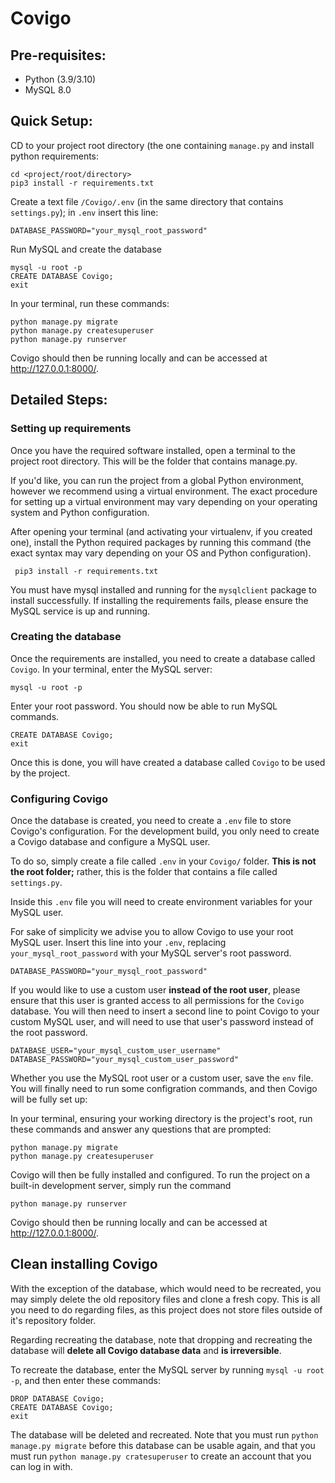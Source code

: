 # Covigo

## Pre-requisites:

- Python (3.9/3.10)
- MySQL 8.0

## Quick Setup:

CD to your project root directory (the one containing `manage.py` and install python requirements:
```commandline
cd <project/root/directory>
pip3 install -r requirements.txt
```

Create a text file `/Covigo/.env` (in the same directory that contains `settings.py`); in `.env` insert this line:
```pycon
DATABASE_PASSWORD="your_mysql_root_password"
```

Run MySQL and create the database
```mysql
mysql -u root -p
CREATE DATABASE Covigo;
exit
```

In your terminal, run these commands:
```
python manage.py migrate
python manage.py createsuperuser
python manage.py runserver
```

Covigo should then be running locally and can be accessed at http://127.0.0.1:8000/.

## Detailed Steps:

### Setting up requirements


Once you have the required software installed, open a terminal to the project root directory.
This will be the folder that contains manage.py.

If you'd like, you can run the project from a global Python environment, however we recommend 
using a virtual environment. The exact procedure for setting up a virtual environment
may vary depending on your operating system and Python configuration.

After opening your terminal (and activating your virtualenv, if you created one), install the Python 
required packages by running this command (the exact syntax may vary depending on your OS and Python 
configuration).

```commandline
 pip3 install -r requirements.txt
 ```

You must have mysql installed and running for the `mysqlclient` package to install successfully.
If installing the requirements fails, please ensure the MySQL service is up and running.

### Creating the database

Once the requirements are installed, you need to create a database called `Covigo`. In your terminal,
enter the MySQL server:

```commandline
mysql -u root -p
```

Enter your root password. You should now be able to run MySQL commands.

```mysql
CREATE DATABASE Covigo;
exit
```

Once this is done, you will have created a database called `Covigo` to be used by the project.

### Configuring Covigo

Once the database is created, you need to create a `.env` file to store Covigo's configuration.
For the development build, you only need to create a Covigo database and configure a MySQL user.

To do so, simply create a file called `.env` in your `Covigo/` folder. **This is not the root 
folder;** rather, this is the folder that contains a file called `settings.py`.

Inside this `.env` file you will need to create environment variables for your MySQL user.

For sake of simplicity we advise you to allow Covigo to use your root MySQL user. Insert this line
into your `.env`, replacing `your_mysql_root_password` with your MySQL server's root password.
```pycon
DATABASE_PASSWORD="your_mysql_root_password"
```

If you would like to use a custom user **instead of the root user**, please ensure that this user 
is granted access to all permissions for the `Covigo` database. You will then need to insert a second 
line to point Covigo to your custom MySQL user, and will need to use that user's password instead of 
the root password.

```pycon
DATABASE_USER="your_mysql_custom_user_username"
DATABASE_PASSWORD="your_mysql_custom_user_password"
```

Whether you use the MySQL root user or a custom user, save the `env` file. You will finally need to
run some configration commands, and then Covigo will be fully set up:

In your terminal, ensuring your working directory is the project's root, run these commands and answer
any questions that are prompted:
```
python manage.py migrate
python manage.py createsuperuser
```

Covigo will then be fully installed and configured. To run the project on a built-in development server,
simply run the command

```commandline
python manage.py runserver
```

Covigo should then be running locally and can be accessed at http://127.0.0.1:8000/.

## Clean installing Covigo

With the exception of the database, which would need to be recreated, you may simply delete the old 
repository files and clone a fresh copy. This is all you need to do regarding files, as this project 
does not store files outside of it's repository folder.

Regarding recreating the database, note that dropping and recreating the database will **delete all Covigo 
database data** and **is irreversible**.


To recreate the database, enter the MySQL server by running `mysql -u root -p`, and then enter these commands:

```mysql
DROP DATABASE Covigo;
CREATE DATABASE Covigo;
exit
```

The database will be deleted and recreated. Note that you must run `python manage.py migrate` before this
database can be usable again, and that you must run `python manage.py cratesuperuser` to create an account
that you can log in with.
